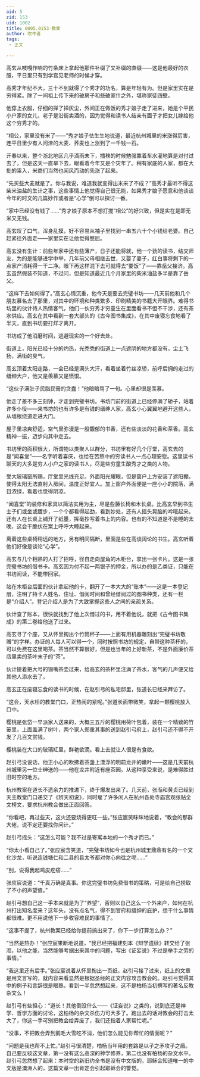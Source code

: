 ```yaml
---
aid: 5
zid: 153
uid: 1002
title: 0005.0153-教案
author: 吹牛者
tags: 
 - 正文

---
```




  高玄从吱嘎作响的竹条床上拿起他那件补缀了又补缀的直缀——这是他最好的衣服，平日里只有到学宫见老师的时候才穿。

  高秀才年纪不大，三十不到就得了个秀才的功名，算是年轻有为。但是家里实在是穷得紧。除了一间祖上传下来的破房子和些破家什之外，堪称家徒四壁。

  他穿上衣服，仔细的掸了掸灰尘，外间正在做饭的秀才娘子走了进来，她是个平民小户家的女儿，老子是沿街卖酒的，因为觉得和读书人结亲有面子才把女儿嫁给他这个穷秀才的。

  “相公，家里没有米了——”秀才娘子怯生生地说道，最近杭州城里的米涨得厉害，连平日里少有人问津的大麦、荞麦也上涨到了一千钱一石。

  开春以来，整个浙北地区几乎滴雨未下，插秧的时候勉强靠着车水灌地算是对付过去了，但是这天一直旱下去，眼看着今年又是个灾年了。稍有家底的人家，都在大批的粜入，米商们当然也闻风而动的先涨了起来。

  “先买些大麦就是了。你与我说，难道我就变得出米来了不成？”高秀才最听不得这柴米油盐的生计之事，这些事情上他觉得自己很无能，如果秀才娘子愿意和他谈谈今年的时文的几篇妙作或者是“心学”倒可以探讨一番。

  “家中已经没有钱了……”秀才娘子原本不想打搅“相公”的好兴致，但是实在是即无米又无钱。

  高玄叹了口气，浑身乱摸，好不容易从袖子里找到一串五六十个小钱给老婆。自己赶紧往外面走——家里实在让他觉得憋屈。

  高玄没有生计：前些年家中还有些薄产，日子还能将就，他一个劲的读书，结交师友，为的是能够进学中举，几年前父母相继去世，又娶了妻子，红白事将剩下的一点家产消耗得一干二净。眼下再这样混下去可就得去“要饭”了——靠岳父接济。高玄虽然假装不知道，不过问，但是知道最近几个月家里的柴米油盐多半是靠了岳父。

  “这样下去如何得了。”高玄心情沉重，他今天是要去完璧书坊——几天前他和几个朋友慕名去了那里，对其中的环境和种类繁多、印刷精美的书籍大开眼界。难得书坊里的伙计待人热情客气，他们一伙穷秀才穷童生在里面看书不但不干涉，还有茶水供应。高玄在其中看到一套大部头的《古今图书集成》，在其中废寝忘食地看了半天，直到书坊要打烊才离开。

  书坊成了他消磨时间，逃避现实的一个好去处。

  街道上，阳光已经十分的灼热，光秃秃的街道上一点遮阴的地方都没有，尘土飞扬，满街的臭气。

  高玄顶着太阳走路，一会已经是满头大汗，看着坐着竹丝凉轿，前呼后拥的走过的缙绅大户，他又是羡慕又是愤恨。

  “这伙子满肚子民脂民膏的贪蠹！”他暗暗骂了一句。心里却很是羡慕。

  他走了差不多三刻钟，才走到完璧书坊。书坊门前的街道上已经停满了轿子，站着许多仆役——来书坊的也有许多是有钱的缙绅人家，高玄小心翼翼地避开这些人，从墙根绕道走进大门。

  屋子里凉爽舒适，空气里弥漫是一股馥郁的书香，还有些淡淡的花香和茶香。高玄精神一振，迈步向其中走去。

  书坊里的面积很大，所谓物以类聚人以群分，书坊里有好几个厅堂，高玄去的是“闻喜堂”——名字听着喜庆，也给在苦熬中的穷读书人一点心理安慰。这里读书聊天的大多是穷人小户之家的读书人，尽是些穷童生酸秀才之类的人物。

  受大玻璃窗所赐，厅堂里光线充足。外面阳光耀眼，但是窗户上方安装了遮阳棚，使得太阳无法直射入房间，温度正好宜人。加上窗户外面便是一座小小的院落，满目浓绿，看着也觉得阴凉。

  “闻喜堂”的装修和家具以简洁实用为主，尽是些藤长椅和木长桌。比高玄早到书生士子们或坐或踱步，一个个都看得起劲，看到妙处，还有人摇头晃脑的吟哦起来。还有人在长桌上铺开了纸墨，挥毫抄写着书上的内容。也有的不知道是不是睡的太晚，这会干脆伏在案上呼呼大睡起来。

  离着这些桌椅稍远的地方，另有明间隔断，里面是些在高谈阔论的书生。高玄听着他们好像是谈论“心学”。

  高玄与几个相熟的人打了招呼，径自走向屋角的木柜台，拿出一张卡片。这是一张完璧书坊的借书卡。高玄因为付不起一两银子的押金，所以办的是乙类证，只能在书坊阅读，不能带回家。

  站在木柜台后面的伙计拿起他的卡，翻开了一本大大的“账本”——这是一本登记册，注明了持卡人姓名、住址、借阅时间和曾经借阅过的图书种类，还有一栏是“介绍人”。登记介绍人是为了大致掌握这些人之间的亲疏关系。

  伙计查了账本，很快就找到了他上次借过的书，用不着他说，就把《古今图书集成》的第二卷给他送了过来。

  高玄寻了个座，又从怀里掏出个竹筒杯子——上面有用机器雕刻出“完璧书坊敬赠”的字样。办证的人每人可以得一个，同时按照书坊的规定，自带这种茶杯的，可以免费在这里喝茶。茶当然不算很好，但是也当年的上好新茶，不是外面廉价茶店里卖的茶叶末子的“茶”。

  伙计提着把大号的锡嘴茶壶过来，给高玄的茶杯里注满了茶水，客气的几声便又给其他人添水去了。

  高玄正在废寝忘食的读书的时候，在赵引弓的私宅邸里，张道长已经来拜访了。

  “这会，天水桥的教堂门口，正热闹的紧呢。”张道长面带微笑，拿起一颗樱桃放入口中。

  樱桃是张岱一早派家人送来的，大概三五斤的樱桃用荷叶包着，装在一个精致的竹篓里，上面盖满了树叶，两个家人郑重其事的送到赵引弓府上，赵引弓还不得不开发了几百文赏钱。

  樱桃装在大口的玻璃缸里，鲜艳欲滴。看上去就让人很是有食欲。

  赵引弓没说话，他正小心的吹拂着茶盏上漂浮的明前龙井的嫩叶——这是几天前杭州城里另一位士绅送的——他在龙井附近有座茶园。从这种享受来说，是难得胜过旧时空的地方。

  杭州教案在道长不遗余力的推进下，终于爆发出来了。几天前，张湉和黄贞已经到天主教堂门口递交了《辨天初说》，同时雇了许多闲人在杭州各处寺庙宫观张贴全文榜文，要求杭州教会做出正面回答。

  “你看吧，再过些天，这火还要烧得更旺一些。”张应宸笑眯眯地说着，“教会的那群大佬，说不定还要找你问计。”

  赵引弓摇头：“这怎么可能？我不过是寄寓本地的一个秀才而已。”

  “你太小看自己了。”张应宸含笑道，“完璧书坊如今也是杭州城里鼎鼎有名的一个文化沙龙，听说连钱塘仁和二县的县太爷都对你心向往之呢……”

  “别，说得我起鸡皮疙瘩……”

  张应宸说道：“千真万确是真事。你这完璧书坊免费借书的策略，可是给自己捞取了不小的声望值。”

  赵引弓想自己这一手本来就是为了“养望”，否则以自己这么一个外来户，如何在杭州打出知名度来？这年头，没有点名气，得不到官府和缙绅的庇护，想干什么事情都很难。更不用说他下一步收容难民的事情了。

  “这事不提了，杭州教案已经给你提前搞出来了，你下一步打算怎么办？”

  “当然是热办！”张应宸果断地说道，“我已经把福建刻本《辩学遗牍》转交给了张湉，以他之能，当然能够考据出来其中的问题，写出《证妄说》不过是举手之劳的事情。”

  “我这里还有后手。”张应宸说着从怀里掏出一页纸，赵引弓接了过来，纸上的文章是用文言写的，就内容来看显然是根据圣经的正文内容攻击教会的。赵引弓觉得其中的例子和言辞很是眼熟，看到一半忽然想起来，这不是柏杨当初撰写的著名反教杂文么！

  赵引弓有些担心：“道长！其他倒没什么——《证妄说》之类的，说到底还是神学、哲学方面的讨论，这柏杨的杂文杀伤力可大多了。跑出去的话对教会的打击太大了，你这一手可别把教会给弄废了，我们还指着人家帮忙呢。”

  “没事，不把教会弄到鹅毛大雪吃不消，他们怎么能见你帮忙的情面呢？”

  “问题是我也帮不上忙。”赵引弓很清楚，柏杨当年用的套路是以子之矛攻子之盾。自己要反驳这文章，第一没有这么高深的神学修养，第二也没有柏杨的杂文水平。赵引弓忽然想了起来：本时空的新旧约全书是没有中文版的，耶稣会知道唯一的中文版是澳洲人的，这篇文章一出肯定会引起耶稣会的警觉。


